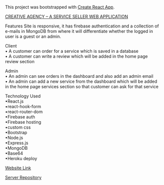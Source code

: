 This project was bootstrapped with [Create React App](https://github.com/facebook/create-react-app).


[CREATIVE AGENCY – A SERVICE SELLER WEB APPLICATION](https://github.com/annoydey/creative-agency-client.git)

Features
Site is responsive, it has firebase authentication and a collection of e-mails in MongoDB from where it will differentiate whether the logged in user is a guest or an admin.

Client  
•	A customer can order for a service which is saved in a database  
•	A customer can write a review which will be added in the home page review section  

Admin  
•	An admin can see orders in the dashboard and also add an admin email  
•	An admin can add a new service from the dashboard which will be added in the home page services section so that customer can ask for that service  

Technology Used  
•React.js  
•react-hook-form  
•react-router-dom  
•Firebase auth  
•Firebase hosting  
•custom css  
•Bootstrap  
•Node.js  
•Express.js  
•MongoDB  
•Base64  
•Heroku deploy  

[Website Link](https://creative-agency17.web.app/)  

[Server Repository](https://github.com/annoydey/creative-agency-server.git)  
